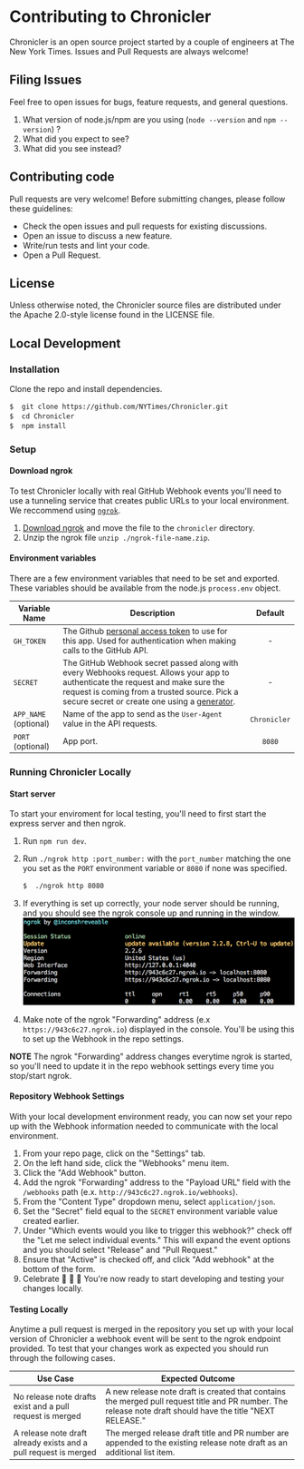 # Contributing to Chronicler
Chronicler is an open source project started by a couple of engineers at The New York Times.  Issues and Pull Requests are always welcome!

## Filing Issues
Feel free to open issues for bugs, feature requests, and general questions.

1. What version of node.js/npm are you using (`node --version` and `npm --version`) ?
2. What did you expect to see?
3. What did you see instead?

## Contributing code
Pull requests are very welcome! Before submitting changes, please follow these guidelines:

- Check the open issues and pull requests for existing discussions.
- Open an issue to discuss a new feature.
- Write/run tests and lint your code.
- Open a Pull Request.

## License
Unless otherwise noted, the Chronicler source files are distributed under the Apache 2.0-style license found in the LICENSE file.

## Local Development

### Installation
Clone the repo and install dependencies.

```bash
$  git clone https://github.com/NYTimes/Chronicler.git
$  cd Chronicler
$  npm install
```

### Setup

#### Download ngrok
To test Chronicler locally with real GitHub Webhook events you'll need to use a tunneling service that creates public URLs to your local environment.  We reccommend using [`ngrok`](https://ngrok.com/).

1. [Download ngrok](https://ngrok.com/download) and move the file to the `chronicler` directory.
2. Unzip the ngrok file `unzip ./ngrok-file-name.zip`.

#### Environment variables
There are a few environment variables that need to be set and exported.  These variables should be available from the node.js `process.env` object.

**Variable Name** | **Description** | **Default**
--- | --- | :---:
`GH_TOKEN` | The Github [personal access token](https://github.com/settings/tokens) to use for this app.  Used for authentication when making calls to the GitHub API. | -
`SECRET` | The GitHub Webhook secret passed along with every Webhooks request.  Allows your app to authenticate the request and make sure the request is coming from a trusted source.  Pick a secure secret or create one using a [generator](https://randomkeygen.com/). | -
`APP_NAME` (optional) | Name of the app to send as the `User-Agent` value in the API requests. | `Chronicler`
`PORT` (optional) | App port. | `8080`

### Running Chronicler Locally

#### Start server
To start your enviroment for local testing, you'll need to first start the express server and then ngrok.

1. Run `npm run dev`.
2. Run `./ngrok http :port_number:` with the `port_number` matching the one you set as the `PORT` environment variable or `8080` if none was specified.

    ```bash
    $  ./ngrok http 8080
    ```
3. If everything is set up correctly, your node server should be running, and you should see the ngrok console up and running in the window.
![Image of ngrok console](ngrok.png)
4. Make note of the ngrok "Forwarding" address (e.x `https://943c6c27.ngrok.io`) displayed in the console. You'll be using this to set up the Webhook in the repo settings.

**NOTE** The ngrok "Forwarding" address changes everytime ngrok is started, so you'll need to update it in the repo webhook settings every time you stop/start ngrok.

#### Repository Webhook Settings
With your local development environment ready, you can now set your repo up with the Webhook information needed to communicate with the local environment.

1. From your repo page, click on the "Settings" tab.
2. On the left hand side, click the "Webhooks" menu item.
3. Click the "Add Webhook" button.
4. Add the ngrok "Forwarding" address to the "Payload URL" field with the `/webhooks` path (e.x. `http://943c6c27.ngrok.io/webhooks`).
5. From the "Content Type" dropdown menu, select `application/json`.
6. Set the "Secret" field equal to the `SECRET` environment variable value created earlier.
7. Under "Which events would you like to trigger this webhook?" check off the "Let me select individual events."  This will expand the event options and you should select "Release" and "Pull Request."
8. Ensure that "Active" is checked off, and click "Add webhook" at the bottom of the form.
9. Celebrate :clap: :clap: :clap: You're now ready to start developing and testing your changes locally.

#### Testing Locally
Anytime a pull request is merged in the repository you set up with your local version of Chronicler a webhook event will be sent to the ngrok endpoint provided.  To test that your changes work as expected you should run through the following cases.

**Use Case** | **Expected Outcome**
--- | ---
No release note drafts exist and a pull request is merged | A new release note draft is created that contains the merged pull request title and PR number.  The release note draft should have the title "NEXT RELEASE."
A release note draft already exists and a pull request is merged | The merged release draft title and PR number are appended to the existing release note draft as an additional list item.

